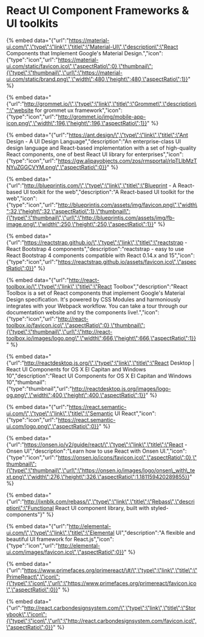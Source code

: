 # React UI Component Frameworks & UI toolkits

{% embed data="{\"url\":\"https://material-ui.com/\",\"type\":\"link\",\"title\":\"Material-UI\",\"description\":\"React Components that Implement Google\'s Material Design.\",\"icon\":{\"type\":\"icon\",\"url\":\"https://material-ui.com/static/favicon.ico\",\"aspectRatio\":0},\"thumbnail\":{\"type\":\"thumbnail\",\"url\":\"https://material-ui.com/static/brand.png\",\"width\":480,\"height\":480,\"aspectRatio\":1}}" %}

{% embed data="{\"url\":\"http://grommet.io/\",\"type\":\"link\",\"title\":\"Grommet\",\"description\":\"website for grommet ux framework\",\"icon\":{\"type\":\"icon\",\"url\":\"http://grommet.io/img/mobile-app-icon.png\",\"width\":196,\"height\":196,\"aspectRatio\":1}}" %}

{% embed data="{\"url\":\"https://ant.design/\",\"type\":\"link\",\"title\":\"Ant Design - A UI Design Language\",\"description\":\"An enterprise-class UI design language and React-based implementation with a set of high-quality React components, one of best React UI library for enterprises\",\"icon\":{\"type\":\"icon\",\"url\":\"https://gw.alipayobjects.com/zos/rmsportal/rlpTLlbMzTNYuZGGCVYM.png\",\"aspectRatio\":0}}" %}

{% embed data="{\"url\":\"http://blueprintjs.com/\",\"type\":\"link\",\"title\":\"Blueprint - A React-based UI toolkit for the web\",\"description\":\"A React-based UI toolkit for the web\",\"icon\":{\"type\":\"icon\",\"url\":\"http://blueprintjs.com/assets/img/favicon.png\",\"width\":32,\"height\":32,\"aspectRatio\":1},\"thumbnail\":{\"type\":\"thumbnail\",\"url\":\"http://blueprintjs.com/assets/img/fb-image.png\",\"width\":250,\"height\":250,\"aspectRatio\":1}}" %}

{% embed data="{\"url\":\"https://reactstrap.github.io/\",\"type\":\"link\",\"title\":\"reactstrap - React Bootstrap 4 components\",\"description\":\"reactstrap - easy to use React Bootstrap 4 components compatible with React 0.14.x and 15\",\"icon\":{\"type\":\"icon\",\"url\":\"https://reactstrap.github.io/assets/favicon.ico\",\"aspectRatio\":0}}" %}

{% embed data="{\"url\":\"http://react-toolbox.io/\",\"type\":\"link\",\"title\":\"React Toolbox\",\"description\":\"React Toolbox is a set of React components that implement Google\'s Material Design specification. It\'s powered by CSS Modules and harmoniously integrates with your Webpack workflow. You can take a tour through our documentation website and try the components live!.\",\"icon\":{\"type\":\"icon\",\"url\":\"http://react-toolbox.io/favicon.ico\",\"aspectRatio\":0},\"thumbnail\":{\"type\":\"thumbnail\",\"url\":\"http://react-toolbox.io/images/logo.png\",\"width\":666,\"height\":666,\"aspectRatio\":1}}" %}

{% embed data="{\"url\":\"http://reactdesktop.js.org/\",\"type\":\"link\",\"title\":\"React Desktop \| React UI Components for OS X El Capitan and Windows 10\",\"description\":\"React UI Components for OS X El Capitan and Windows 10\",\"thumbnail\":{\"type\":\"thumbnail\",\"url\":\"http://reactdesktop.js.org/images/logo-og.png\",\"width\":400,\"height\":400,\"aspectRatio\":1}}" %}

{% embed data="{\"url\":\"https://react.semantic-ui.com/\",\"type\":\"link\",\"title\":\"Semantic UI React\",\"icon\":{\"type\":\"icon\",\"url\":\"https://react.semantic-ui.com/logo.png\",\"aspectRatio\":0}}" %}

{% embed data="{\"url\":\"https://onsen.io/v2/guide/react/\",\"type\":\"link\",\"title\":\"React - Onsen UI\",\"description\":\"Learn how to use React with Onsen UI.\",\"icon\":{\"type\":\"icon\",\"url\":\"https://onsen.io/icons/favicon.ico\",\"aspectRatio\":0},\"thumbnail\":{\"type\":\"thumbnail\",\"url\":\"https://onsen.io/images/logo/onsen\_with\_text.png\",\"width\":276,\"height\":326,\"aspectRatio\":1.181159420289855}}" %}

{% embed data="{\"url\":\"http://jxnblk.com/rebass/\",\"type\":\"link\",\"title\":\"Rebass\",\"description\":\"Functional React UI component library, built with styled-components\"}" %}

{% embed data="{\"url\":\"http://elemental-ui.com/\",\"type\":\"link\",\"title\":\"Elemental UI\",\"description\":\"A flexible and beautiful UI framework for React.js\",\"icon\":{\"type\":\"icon\",\"url\":\"http://elemental-ui.com/images/favicon.ico\",\"aspectRatio\":0}}" %}

{% embed data="{\"url\":\"https://www.primefaces.org/primereact/\#/\",\"type\":\"link\",\"title\":\"PrimeReact\",\"icon\":{\"type\":\"icon\",\"url\":\"https://www.primefaces.org/primereact/favicon.ico\",\"aspectRatio\":0}}" %}

{% embed data="{\"url\":\"http://react.carbondesignsystem.com/\",\"type\":\"link\",\"title\":\"Storybook\",\"icon\":{\"type\":\"icon\",\"url\":\"http://react.carbondesignsystem.com/favicon.ico\",\"aspectRatio\":0}}" %}



